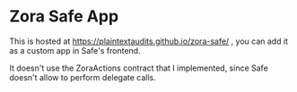 # Zora Safe App

This is hosted at https://plaintextaudits.github.io/zora-safe/ , you can add it as a custom app in Safe's frontend.

It doesn't use the ZoraActions contract that I implemented, since Safe doesn't allow to perform delegate calls.

